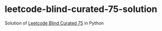 # leetcode-blind-curated-75-solution
Solution of [Leetcode Blind Curated 75](https://leetcode.com/list/xoqag3yj/) in Python
